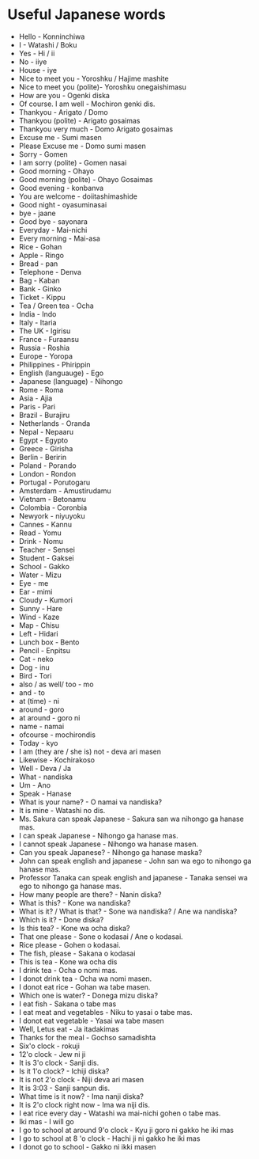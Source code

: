 # Useful Japanese words

* Hello - Konninchiwa
* I - Watashi / Boku
* Yes - Hi / ii
* No - iiye
* House - iye
* Nice to meet you - Yoroshku / Hajime mashite
* Nice to meet you (polite)- Yoroshku onegaishimasu
* How are you - Ogenki diska
* Of course. I am well - Mochiron genki dis.
* Thankyou - Arigato / Domo
* Thankyou (polite) - Arigato gosaimas
* Thankyou very much - Domo Arigato gosaimas
* Excuse me - Sumi masen
* Please Excuse me - Domo sumi masen
* Sorry - Gomen
* I am sorry (polite) - Gomen nasai
* Good morning - Ohayo
* Good morning (polite) - Ohayo Gosaimas
* Good evening - konbanva
* You are welcome - doiitashimashide
* Good night - oyasuminasai
* bye - jaane
* Good bye - sayonara
* Everyday - Mai-nichi
* Every morning - Mai-asa
* Rice - Gohan
* Apple - Ringo
* Bread - pan
* Telephone - Denva
* Bag - Kaban
* Bank - Ginko
* Ticket - Kippu
* Tea / Green tea - Ocha
* India - Indo
* Italy - Itaria
* The UK - Igirisu
* France - Furaansu
* Russia - Roshia
* Europe - Yoropa
* Philippines - Phirippin
* English (languauge) - Ego
* Japanese (language) - Nihongo
* Rome - Roma
* Asia - Ajia
* Paris - Pari
* Brazil - Burajiru
* Netherlands - Oranda
* Nepal - Nepaaru
* Egypt - Egypto
* Greece - Girisha
* Berlin - Beririn
* Poland - Porando
* London - Rondon
* Portugal - Porutogaru
* Amsterdam - Amustirudamu
* Vietnam - Betonamu
* Colombia - Coronbia
* Newyork - niyuyoku
* Cannes - Kannu
* Read - Yomu
* Drink - Nomu
* Teacher - Sensei
* Student - Gaksei
* School - Gakko
* Water - Mizu
* Eye - me
* Ear - mimi
* Cloudy - Kumori
* Sunny - Hare
* Wind - Kaze
* Map - Chisu
* Left - Hidari
* Lunch box - Bento
* Pencil - Enpitsu
* Cat - neko
* Dog - inu
* Bird - Tori
* also / as well/ too - mo
* and - to
* at (time) - ni
* around - goro
* at around - goro ni
* name - namai
* ofcourse - mochirondis
* Today - kyo
* I am (they are / she is) not - deva ari masen
* Likewise - Kochirakoso
* Well - Deva / Ja
* What - nandiska
* Um - Ano
* Speak - Hanase
* What is your name? - O namai va nandiska?
* It is mine - Watashi no dis.
* Ms. Sakura can speak Japanese - Sakura san wa nihongo ga hanase mas.
* I can speak Japanese - Nihongo ga hanase mas.
* I cannot speak Japanese - Nihongo wa hanase masen.
* Can you speak Japanese? - Nihongo ga hanase maska?
* John can speak english and japanese - John  san wa ego to nihongo ga hanase mas.
* Professor Tanaka can speak english and japanese - Tanaka sensei wa ego to nihongo ga hanase mas.
* How many people are there? - Nanin diska?
* What is this? - Kone wa nandiska?
* What is it? / What is that? - Sone wa nandiska? / Ane wa nandiska?
* Which is it? - Done diska?
* Is this tea? - Kone wa ocha diska?
* That one please - Sone o kodasai / Ane o kodasai.
* Rice please - Gohen o kodasai.
* The fish, please - Sakana o kodasai
* This is tea - Kone wa ocha dis
* I drink tea - Ocha o nomi mas.
* I donot drink tea - Ocha wa nomi masen.
* I donot eat rice - Gohan wa tabe masen.
* Which one is water? - Donega mizu diska?
* I eat fish - Sakana o tabe mas
* I eat meat and vegetables - Niku to yasai o tabe mas.
* I donot eat vegetable - Yasai wa tabe masen
* Well, Letus eat - Ja itadakimas
* Thanks for the meal - Gochso samadishta
* Six'o clock - rokuji
* 12'o clock - Jew ni ji
* It is 3'o clock - Sanji dis.
* Is it 1'o clock? - Ichiji diska?
* It is not 2'o clock - Niji deva ari masen
* It is 3:03 - Sanji sanpun dis.
* What time is it now? - Ima nanji diska?
* It is 2'o clock right now - Ima wa niji dis.
* I eat rice every day - Watashi wa mai-nichi gohen o tabe mas.
* Iki mas - I will go
* I go to school at around 9'o clock - Kyu ji goro ni gakko he iki mas
* I go to school at 8 'o clock - Hachi ji ni gakko he iki mas
* I donot go to school - Gakko ni ikki masen